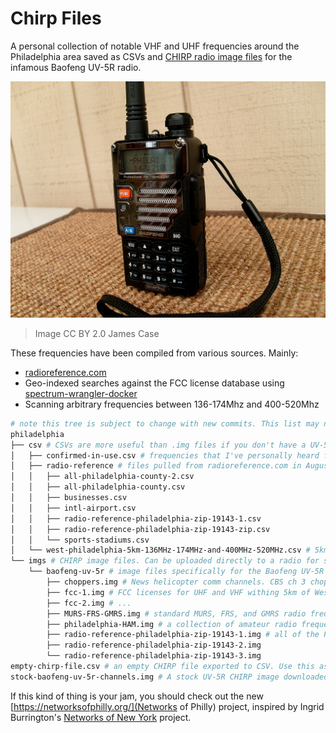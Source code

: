 # Chirp Files

A personal collection of notable VHF and UHF frequencies around the Philadelphia area saved as CSVs and [CHIRP radio image files](https://chirp.danplanet.com/projects/chirp/wiki/Home) for the infamous Baofeng UV-5R radio.

![Baofeng UV-5R](.images/uv-5r.jpg)
> Image CC BY 2.0 James Case

These frequencies have been compiled from various sources. Mainly:

- [radioreference.com](https://www.radioreference.com/)
- Geo-indexed searches against the FCC license database using [spectrum-wrangler-docker](https://github.com/brannondorsey/spectrum-wrangler-docker)
- Scanning arbitrary frequencies between 136-174Mhz and 400-520Mhz

```bash
# note this tree is subject to change with new commits. This list may not be accurate.
philadelphia
├── csv # CSVs are more useful than .img files if you don't have a UV-5R. Use this for reference!
│   ├── confirmed-in-use.csv # frequencies that I've personally heard from West Philly. These are pretty active...
│   ├── radio-reference # files pulled from radioreference.com in August 2018
│   │   ├── all-philadelphia-county-2.csv
│   │   ├── all-philadelphia-county.csv
│   │   ├── businesses.csv
│   │   ├── intl-airport.csv
│   │   ├── radio-reference-philadelphia-zip-19143-1.csv
│   │   ├── radio-reference-philadelphia-zip-19143-zip.csv
│   │   └── sports-stadiums.csv
│   └── west-philadelphia-5km-136MHz-174MHz-and-400MHz-520MHz.csv # 5km of licenses around Squirrel Hill as of August 2018
└── imgs # CHIRP image files. Can be uploaded directly to a radio for scanning.
    └── baofeng-uv-5r # image files specifically for the Baofeng UV-5R
        ├── choppers.img # News helicopter comm channels. CBS ch 3 chopper is very active!
        ├── fcc-1.img # FCC licenses for UHF and VHF withing 5km of West Philly. Downloaded via spectrum-wrangler.
        ├── fcc-2.img # ...
        ├── MURS-FRS-GMRS.img # standard MURS, FRS, and GMRS radio frequencies. Not specific to Philly.
        ├── philadelphia-HAM.img # a collection of amateur radio frequencies around Philly
        ├── radio-reference-philadelphia-zip-19143-1.img # all of the Philly freqs freom radio reference saved as UV-5R image files.
        ├── radio-reference-philadelphia-zip-19143-2.img
        └── radio-reference-philadelphia-zip-19143-3.img
empty-chirp-file.csv # an empty CHIRP file exported to CSV. Use this as a template to create new CSVs that can be imported to CHIRP.
stock-baofeng-uv-5r-channels.img # A stock UV-5R CHIRP image downloaded from a brand new radio. Use this as a template.
```

If this kind of thing is your jam, you should check out the new [https://networksofphilly.org/](Networks of Philly) project, inspired by Ingrid Burrington's [Networks of New York](http://seeingnetworks.in/nyc/) project.